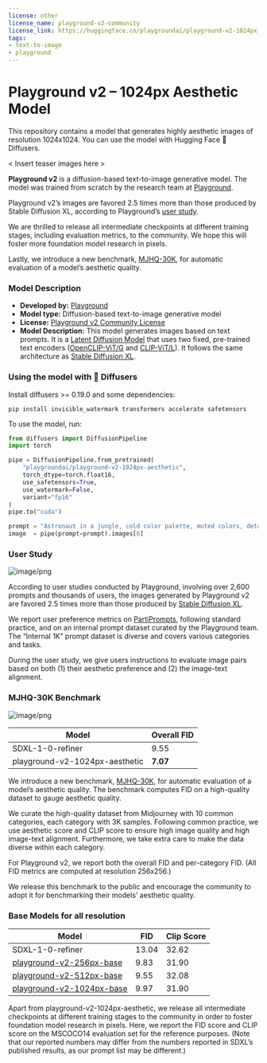```yaml
---
license: other
license_name: playground-v2-community
license_link: https://huggingface.co/playgroundai/playground-v2-1024px-aesthetic/blob/main/LICENSE.md
tags:
- text-to-image
- playground
---
```

# Playground v2 – 1024px Aesthetic Model

This repository contains a model that generates highly aesthetic images of resolution 1024x1024. You can use the model with Hugging Face 🧨 Diffusers.

< Insert teaser images here >

**Playground v2** is a diffusion-based text-to-image generative model. The model was trained from scratch by the research team at [Playground](https://playground.com). 

Playground v2’s images are favored 2.5 times more than those produced by Stable Diffusion XL, according to Playground’s [user study](#user-study).

We are thrilled to release all intermediate checkpoints at different training stages, including evaluation metrics, to the community. We hope this will foster more foundation model research in pixels.

Lastly, we introduce a new benchmark, [MJHQ-30K](#mjhq-30k-Benchmark), for automatic evaluation of a model’s aesthetic quality.

### Model Description

- **Developed by:** [Playground](https://playground.com)
- **Model type:** Diffusion-based text-to-image generative model
- **License:** [Playground v2 Community License](https://huggingface.co/playgroundai/playground-v2-1024px-aesthetic/blob/main/LICENSE.md)
- **Model Description:** This model generates images based on text prompts. It is a [Latent Diffusion Model](https://arxiv.org/abs/2112.10752) that uses two fixed, pre-trained text encoders ([OpenCLIP-ViT/G](https://github.com/mlfoundations/open_clip) and [CLIP-ViT/L](https://github.com/openai/CLIP/tree/main)). It follows the same architecture as [Stable Diffusion XL](https://huggingface.co/stabilityai/stable-diffusion-xl-base-1.0).

### Using the model with 🧨 Diffusers

Install diffusers >= 0.19.0 and some dependencies:
```
pip install invisible_watermark transformers accelerate safetensors
```

To use the model, run:

```python
from diffusers import DiffusionPipeline
import torch

pipe = DiffusionPipeline.from_pretrained(
    "playgroundai/playground-v2-1024px-aesthetic",
    torch_dtype=torch.float16,
    use_safetensors=True,
    use_watermark=False,
    variant="fp16"
)
pipe.to("cuda")

prompt = "Astronaut in a jungle, cold color palette, muted colors, detailed, 8k"
image  = pipe(prompt=prompt).images[0]
```

### User Study

![image/png](https://cdn-uploads.huggingface.co/production/uploads/63855d851769b7c4b10e1f76/8VzBkSYaUU3dt509Co9sk.png)

According to user studies conducted by Playground, involving over 2,600 prompts and thousands of users, the images generated by Playground v2 are favored 2.5 times more than those produced by [Stable Diffusion XL](https://huggingface.co/stabilityai/stable-diffusion-xl-base-1.0).

We report user preference metrics on [PartiPrompts](https://github.com/google-research/parti), following standard practice, and on an internal prompt dataset curated by the Playground team. The “Internal 1K” prompt dataset is diverse and covers various categories and tasks.

During the user study, we give users instructions to evaluate image pairs based on both (1) their aesthetic preference and (2) the image-text alignment.

### MJHQ-30K Benchmark

![image/png](https://cdn-uploads.huggingface.co/production/uploads/63855d851769b7c4b10e1f76/o3Bt62qFsTO9DkeX2yLua.png)

| Model                                 | Overall FID   |
| ------------------------------------- | ----- |
| SDXL-1-0-refiner                      | 9.55  |
| playground-v2-1024px-aesthetic        | **7.07**  |

We introduce a new benchmark, [MJHQ-30K](https://huggingface.co/datasets/playgroundai/MJHQ30K), for automatic evaluation of a model’s aesthetic quality. The benchmark computes FID on a high-quality dataset to gauge aesthetic quality.

We curate the high-quality dataset from Midjourney with 10 common categories, each category with 3K samples. Following common practice, we use aesthetic score and CLIP score to ensure high image quality and high image-text alignment. Furthermore, we take extra care to make the data diverse within each category.

For Playground v2, we report both the overall FID and per-category FID. (All FID metrics are computed at resolution 256x256.)

We release this benchmark to the public and encourage the community to adopt it for benchmarking their models’ aesthetic quality.

### Base Models for all resolution

| Model                        | FID    | Clip Score |
| ---------------------------- | ------ | ---------- |
| SDXL-1-0-refiner             | 13.04  | 32.62      |
| [playground-v2-256px-base](https://huggingface.co/playgroundai/playground-v2-256px-base)     | 9.83   | 31.90      |
| [playground-v2-512px-base](https://huggingface.co/playgroundai/playground-v2-512px-base)     | 9.55   | 32.08      |
| [playground-v2-1024px-base](https://huggingface.co/playgroundai/playground-v2-1024px-base)    | 9.97   | 31.90      |


Apart from playground-v2-1024px-aesthetic, we release all intermediate checkpoints at different training stages to the community in order to foster foundation model research in pixels. Here, we report the FID score and CLIP score on the MSCOCO14 evaluation set for the reference purposes. (Note that our reported numbers may differ from the numbers reported in SDXL’s published results, as our prompt list may be different.)